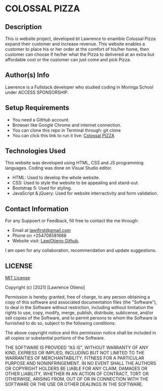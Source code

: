 # COLOSSAL PIZZA


## Description
This is website project, developed bt Lawrence to enamble Colossal Pizza expand their customer and increase revenue. This website enables a customer to place  his or her order at the comfort of his/her home, then customer can choose if he/her what the Pizza to delivered at an extra but affordable cost or the customer can just come and pick Pizza.

## Author(s) Info
Lawrence is a Fullstack developer who studied coding in Moringa School under ACCESS SPONSORSHIP.

## Setup Requirements
* You need a GitHub account.
* Browser like Google Chrome and internet connection.
* You can clone this repo in Terminal through: git clone 
* You can click this link to run it live: [Colossal PIZZA]()

## Technologies Used
This website was developed using HTML, CSS and JS programming languages. Coding was done on Visual Studio editor.
* HTML: Used to develop the whole website.
* CSS: Used to style the website to be appealing and stand-out.
* Bootstrap 5: Used for styling.
* JavaScript & jQuery: Used for website interractivity and form validation.

## Contact Information
For any Suppoert or Feedback, fill free to contact the me through: 
* Email at lawifirst@gmail.com 
* Phone on +254708581688
* Website visit: [LawiOtieno Github](https://github.com/LawiOtieno).
<p>I am open for any collaboration, recommendation and update suggestions.</p>

## LICENSE

[MIT License](https://choosealicense.com/licenses/mit/)

Copyright (c) [2021] [Lawrence Otieno]

Permission is hereby granted, free of charge, to any person obtaining a copy
of this software and associated documentation files (the "Software"), to deal
in the Software without restriction, including without limitation the rights
to use, copy, modify, merge, publish, distribute, sublicense, and/or sell
copies of the Software, and to permit persons to whom the Software is
furnished to do so, subject to the following conditions:

The above copyright notice and this permission notice shall be included in all
copies or substantial portions of the Software.

THE SOFTWARE IS PROVIDED "AS IS", WITHOUT WARRANTY OF ANY KIND, EXPRESS OR
IMPLIED, INCLUDING BUT NOT LIMITED TO THE WARRANTIES OF MERCHANTABILITY,
FITNESS FOR A PARTICULAR PURPOSE AND NONINFRINGEMENT. IN NO EVENT SHALL THE
AUTHORS OR COPYRIGHT HOLDERS BE LIABLE FOR ANY CLAIM, DAMAGES OR OTHER
LIABILITY, WHETHER IN AN ACTION OF CONTRACT, TORT OR OTHERWISE, ARISING FROM,
OUT OF OR IN CONNECTION WITH THE SOFTWARE OR THE USE OR OTHER DEALINGS IN THE
SOFTWARE.
